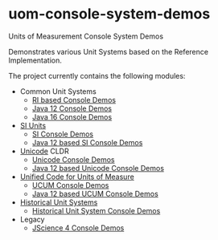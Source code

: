 uom-console-system-demos
=========

Units of Measurement Console System Demos

Demonstrates various Unit Systems based on the Reference Implementation.

The project currently contains the following modules:

- Common Unit Systems
  - [RI based Console Demos](common)
  - [Java 12 Console Demos](common-java12)
  - [Java 16 Console Demos](common-java16)
- [SI Units](https://en.wikipedia.org/wiki/International_System_of_Units)
  - [SI Console Demos](si)
  - [Java 12 based SI Console Demos](si-java12)
- [Unicode](https://de.wikipedia.org/wiki/Unicode) CLDR
  - [Unicode Console Demos](unicode)
  - [Java 12 based Unicode Console Demos](unicode-java12)
- [Unified Code for Units of Measure](http://unitsofmeasure.org)
  - [UCUM Console Demos](ucum)
  - [Java 12 based UCUM Console Demos](ucum-java12)
- [Historical Unit Systems](https://en.wikipedia.org/wiki/History_of_measurement)
  - [Historical Unit System Console Demos](historical)
- Legacy
  - [JScience 4 Console Demos](jscience)
